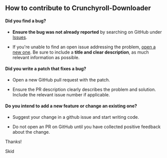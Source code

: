 ## How to contribute to Crunchyroll-Downloader

#### **Did you find a bug?**

* **Ensure the bug was not already reported** by searching on GitHub under [Issues](https://github.com/skid9000/Crunchyroll-Downloader/issues).

* If you're unable to find an open issue addressing the problem, [open a new one](https://github.com/skid9000/Crunchyroll-Downloader/issues/new). Be sure to include a **title and clear description**, as much relevant information as possible.

#### **Did you write a patch that fixes a bug?**

* Open a new GitHub pull request with the patch.

* Ensure the PR description clearly describes the problem and solution. Include the relevant issue number if applicable.

#### **Do you intend to add a new feature or change an existing one?**

* Suggest your change in a github issue and start writing code.

* Do not open an PR on GitHub until you have collected positive feedback about the change.

Thanks!

Skid
